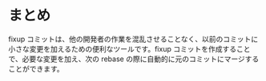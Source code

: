 # まとめ

fixup コミットは、他の開発者の作業を混乱させることなく、以前のコミットに小さな変更を加えるための便利なツールです。fixup コミットを作成することで、必要な変更を加え、次の rebase の際に自動的に元のコミットにマージすることができます。
